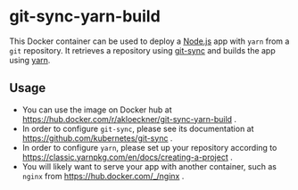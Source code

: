# git-sync-yarn-build
This Docker container can be used to deploy a [Node.js](https://nodejs.org) app with `yarn` from a `git` repository.
It retrieves a repository using [git-sync](https://github.com/kubernetes/git-sync) and builds the app using [yarn](https://www.yarnpkg.com/).

## Usage
* You can use the image on Docker hub at https://hub.docker.com/r/akloeckner/git-sync-yarn-build .
* In order to configure `git-sync`, please see its documentation at https://github.com/kubernetes/git-sync .
* In order to configure `yarn`, please set up your repository according to https://classic.yarnpkg.com/en/docs/creating-a-project .
* You will likely want to serve your app with another container, such as `nginx` from https://hub.docker.com/_/nginx .
